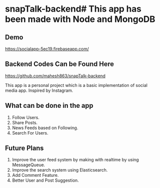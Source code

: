 # snapTalk-backend# This app has been made with Node and MongoDB


## Demo
https://socialapp-5ec19.firebaseapp.com/


## Backend Codes Can be Found Here
https://github.com/mahesh863/snapTalk-backend


This app is a personal project which is a basic implementation of social media app. Inspired by Instagram.

## What can be done in the app
1. Follow Users.
2. Share Posts.
3. News Feeds based on Following.
4. Search For Users.

## Future Plans
1. Improve the user feed system by making with realtime by using MessageQueue.
2. Improve the search system using Elasticsearch.
3. Add Comment Feature.
4. Better User and Post Suggestion. 
